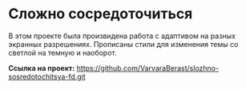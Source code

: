 # Сложно сосредоточиться

В этом проекте была произвидена работа с адаптивом на разных экранных разрешениях. Прописаны стили для изменения темы со светлой на темную и наоборот. 

**Ссылка на проект:** https://github.com/VarvaraBerast/slozhno-sosredotochitsya-fd.git 